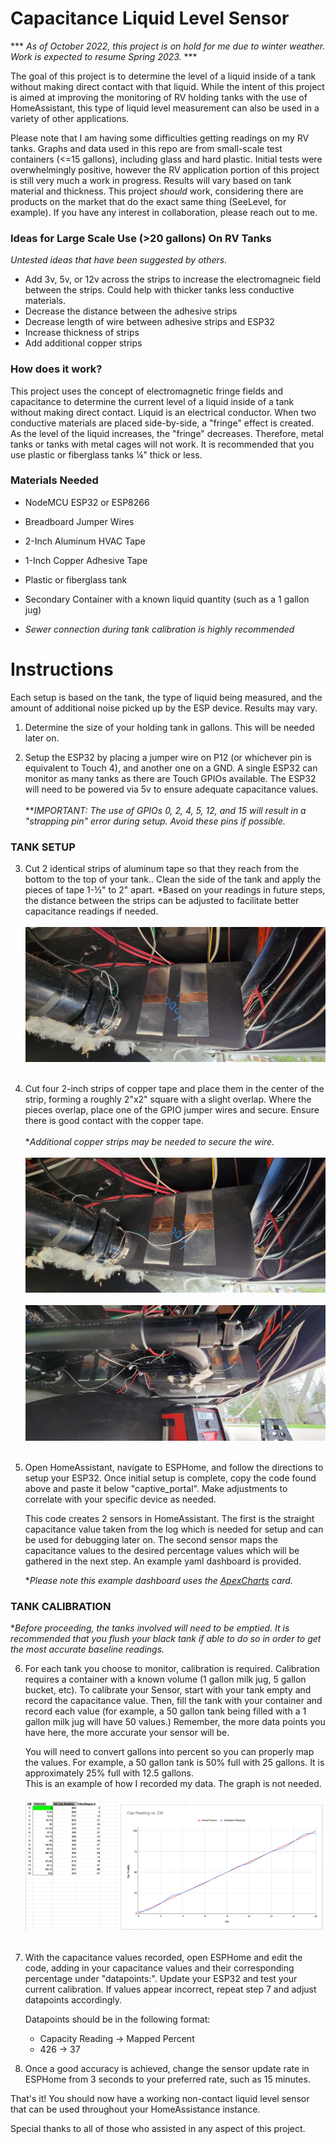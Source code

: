 # Capacitance Liquid Level Sensor

*** *As of October 2022, this project is on hold for me due to winter weather. Work is expected to resume Spring 2023.* ***

The goal of this project is to determine the level of a liquid inside of
a tank without making direct contact with that liquid. While the intent
of this project is aimed at improving the monitoring of RV holding tanks
with the use of HomeAssistant, this type of liquid level measurement can
also be used in a variety of other applications.

Please note that I am having some difficulties getting readings on my RV tanks. Graphs and data used in this repo are from small-scale test containers (<=15 gallons), including glass and hard plastic. Initial tests were overwhelmingly positive, however the RV application portion of this project is still very much a work in progress. Results will vary based on tank material and thickness. This project *should* work, considering there are products on the market that do the exact same thing (SeeLevel, for example). If you have any interest in collaboration, please reach out to me.

### Ideas for Large Scale Use (>20 gallons) On RV Tanks
*Untested ideas that have been suggested by others.*
- Add 3v, 5v, or 12v across the strips to increase the electromagneic field between the strips. Could help with thicker tanks less conductive materials.
- Decrease the distance between the adhesive strips
- Decrease length of wire between adhesive strips and ESP32
- Increase thickness of strips
- Add additional copper strips

### How does it work?

This project uses the concept of electromagnetic fringe fields and
capacitance to determine the current level of a liquid inside of a tank
without making direct contact. Liquid is an electrical conductor. When
two conductive materials are placed side-by-side, a "fringe" effect is
created. As the level of the liquid increases, the "fringe" decreases.
Therefore, metal tanks or tanks with metal cages will not work. It is
recommended that you use plastic or fiberglass tanks ¼" thick or less.

### Materials Needed

-   NodeMCU ESP32 or ESP8266

-   Breadboard Jumper Wires

-   2-Inch Aluminum HVAC Tape

-   1-Inch Copper Adhesive Tape

-   Plastic or fiberglass tank

-   Secondary Container with a known liquid quantity (such as a 1 gallon jug)

-   *Sewer connection during tank calibration is highly recommended*

# Instructions

Each setup is based on the tank, the type of liquid being measured, and
the amount of additional noise picked up by the ESP device. Results may
vary.

1.  Determine the size of your holding tank in gallons. This will be needed later on.

2.  Setup the ESP32 by placing a jumper wire on P12 (or whichever pin is
    equivalent to Touch 4), and another one on a GND. A single ESP32
    can monitor as many tanks as there are Touch GPIOs available. The
    ESP32 will need to be powered via 5v to ensure adequate
    capacitance values.
    <br><br />
    ***IMPORTANT: The use of GPIOs 0, 2, 4, 5, 12, and 15 will result
    in a "strapping pin" error during setup. Avoid these pins if
    possible.*

### TANK SETUP

3.  Cut 2 identical strips of aluminum tape so that they reach from the
    bottom to the top of your tank.. Clean the side of the tank and
    apply the pieces of tape 1-½\" to 2\" apart. *Based on your
    readings in future steps, the distance between the strips can be
    adjusted to facilitate better capacitance readings if
    needed.
    <br><br />
    ![Adhesive Tape](images/adhesive_tape.jpg)
    <br><br />
4.  Cut four 2-inch strips of copper tape and place them in the center
    of the strip, forming a roughly 2"x2" square with a slight
    overlap. Where the pieces overlap, place one of the GPIO jumper
    wires and secure. Ensure there is good contact with the copper
    tape.
    <br><br />
    **Additional copper strips may be needed to secure the wire.*
    <br><br />
    ![Adhesive Tape Wired-Up](images/adhesive_tape_wired-up.jpg)
    <br><br />
    ![Both Tanks](images/both_tanks.jpg)
    <br><br />
5.  Open HomeAssistant, navigate to ESPHome, and follow the directions
    to setup your ESP32. Once initial setup is complete, copy the code
    found above and paste it below "captive_portal". Make adjustments
    to correlate with your specific device as needed.

    This code creates 2 sensors in HomeAssistant. The first is the
    straight capacitance value taken from the log which is needed for
    setup and can be used for debugging later on. The second sensor maps
    the capacitance values to the desired percentage values which will be
    gathered in the next step. An example yaml dashboard is provided.

    **Please note this example dashboard uses the [ApexCharts](https://github.com/RomRider/apexcharts-card) card.*

### TANK CALIBRATION

**Before proceeding, the tanks involved will need to be emptied. It is recommended that you flush your black tank if able to do so in order to get the most accurate baseline readings.*

6.  For each tank you choose to monitor, calibration is required.
    Calibration requires a container with a known volume (1 gallon
    milk jug, 5 gallon bucket, etc). To calibrate your Sensor, start
    with your tank empty and record the capacitance value. Then, fill
    the tank with your container and record each value (for example, a
    50 gallon tank being filled with a 1 gallon milk jug will have 50
    values.) Remember, the more data points you have here, the more
    accurate your sensor will be.
    
    You will need to convert gallons into percent so you can properly
    map the values. For example, a 50 gallon tank is 50% full with 25
    gallons. It is approximately 25% full with 12.5 gallons.\
    This is an example of how I recorded my data. The graph is not
    needed.
    <br><br />
    ![Adhesive Tape](images/graph.png)
    <br><br />
7.  With the capacitance values recorded, open ESPHome and edit the
    code, adding in your capacitance values and their corresponding
    percentage under "datapoints:\". Update your ESP32 and test your
    current calibration. If values appear incorrect, repeat step 7 and
    adjust datapoints accordingly.

    Datapoints should be in the following format:

    - Capacity Reading -> Mapped Percent
    - 426 -> 37

8.  Once a good accuracy is achieved, change the sensor update rate in
    ESPHome from 3 seconds to your preferred rate, such as 15 minutes.

That's it! You should now have a working non-contact liquid level
sensor that can be used throughout your HomeAssistance instance.

Special thanks to all of those who assisted in any aspect of this
project.
